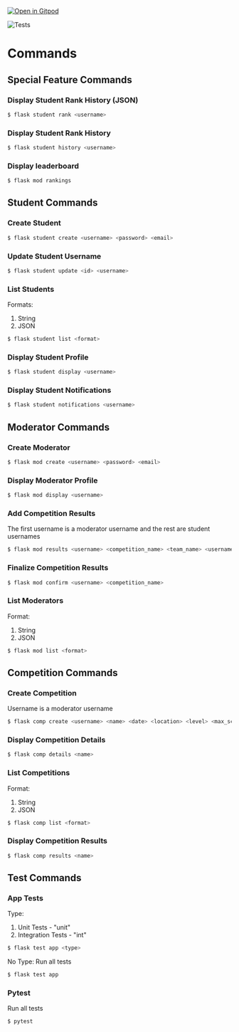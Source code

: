 [![Open in Gitpod](https://gitpod.io/button/open-in-gitpod.svg)](https://gitpod.io/#https://github.com/404BrainIsFound/CompetitionsPlatform)
<!-- <a href="https://render.com/deploy?repo=https://github.com/404BrainIsFound/CompetitionsPlatform">
  <img src="https://render.com/images/deploy-to-render-button.svg" alt="Deploy to Render">
</a> -->

![Tests](https://github.com/uwidcit/flaskmvc/actions/workflows/dev.yml/badge.svg)

<!-- # Flask MVC Template
A template for flask applications structured in the Model View Controller pattern [Demo](https://dcit-flaskmvc.herokuapp.com/). [Postman Collection](https://documenter.getpostman.com/view/583570/2s83zcTnEJ)


# Dependencies
* Python3/pip3
* Packages listed in requirements.txt

# Installing Dependencies
```bash
$ pip install -r requirements.txt
```

# Configuration Management


Configuration information such as the database url/port, credentials, API keys etc are to be supplied to the application. However, it is bad practice to stage production information in publicly visible repositories.
Instead, all config is provided by a config file or via [environment variables](https://linuxize.com/post/how-to-set-and-list-environment-variables-in-linux/).

## In Development

When running the project in a development environment (such as gitpod) the app is configured via default_config.py file in the App folder. By default, the config for development uses a sqlite database.

default_config.py
```python
SQLALCHEMY_DATABASE_URI = "sqlite:///temp-database.db"
SECRET_KEY = "secret key"
JWT_ACCESS_TOKEN_EXPIRES = 7
ENV = "DEVELOPMENT"
```

These values would be imported and added to the app in load_config() function in config.py

config.py
```python
# must be updated to inlude addtional secrets/ api keys & use a gitignored custom-config file instad
def load_config():
    config = {'ENV': os.environ.get('ENV', 'DEVELOPMENT')}
    delta = 7
    if config['ENV'] == "DEVELOPMENT":
        from .default_config import JWT_ACCESS_TOKEN_EXPIRES, SQLALCHEMY_DATABASE_URI, SECRET_KEY
        config['SQLALCHEMY_DATABASE_URI'] = SQLALCHEMY_DATABASE_URI
        config['SECRET_KEY'] = SECRET_KEY
        delta = JWT_ACCESS_TOKEN_EXPIRES
...
```

## In Production

When deploying your application to production/staging you must pass
in configuration information via environment tab of your render project's dashboard.

![perms](./images/fig1.png)

# Flask Commands

wsgi.py is a utility script for performing various tasks related to the project. You can use it to import and test any code in the project. 
You just need create a manager command function, for example:

```python
# inside wsgi.py

user_cli = AppGroup('user', help='User object commands')

@user_cli.cli.command("create-user")
@click.argument("username")
@click.argument("password")
def create_user_command(username, password):
    create_user(username, password)
    print(f'{username} created!')

app.cli.add_command(user_cli) # add the group to the cli

```

Then execute the command invoking with flask cli with command name and the relevant parameters

```bash
$ flask user create bob bobpass
```


# Running the Project

_For development run the serve command (what you execute):_
```bash
$ flask run
```

_For production using gunicorn (what heroku executes):_
```bash
$ gunicorn wsgi:app
```

# Deploying
You can deploy your version of this app to heroku by clicking on the "Deploy to heroku" link above.

# Initializing the Database
When connecting the project to a fresh empty database ensure the appropriate configuration is set then file then run the following command. This must also be executed once when running the app on heroku by opening the heroku console, executing bash and running the command in the dyno.

```bash
$ flask init
```

# Database Migrations
If changes to the models are made, the database must be'migrated' so that it can be synced with the new models.
Then execute following commands using manage.py. More info [here](https://flask-migrate.readthedocs.io/en/latest/)

```bash
$ flask db init
$ flask db migrate
$ flask db upgrade
$ flask db --help
```

# Testing

## Unit & Integration
Unit and Integration tests are created in the App/test. You can then create commands to run them. Look at the unit test command in wsgi.py for example

```python
@test.command("user", help="Run User tests")
@click.argument("type", default="all")
def user_tests_command(type):
    if type == "unit":
        sys.exit(pytest.main(["-k", "UserUnitTests"]))
    elif type == "int":
        sys.exit(pytest.main(["-k", "UserIntegrationTests"]))
    else:
        sys.exit(pytest.main(["-k", "User"]))
```

You can then execute all user tests as follows

```bash
$ flask test user
```

You can also supply "unit" or "int" at the end of the comand to execute only unit or integration tests.

You can run all application tests with the following command

```bash
$ pytest
```

## Test Coverage

You can generate a report on your test coverage via the following command

```bash
$ coverage report
```

You can also generate a detailed html report in a directory named htmlcov with the following comand

```bash
$ coverage html
```

# Troubleshooting

## Views 404ing

If your newly created views are returning 404 ensure that they are added to the list in main.py.

```python
from App.views import (
    user_views,
    index_views
)

# New views must be imported and added to this list
views = [
    user_views,
    index_views
]
```

## Cannot Update Workflow file

If you are running into errors in gitpod when updateding your github actions file, ensure your [github permissions](https://gitpod.io/integrations) in gitpod has workflow enabled ![perms](./images/gitperms.png)

## Database Issues

If you are adding models you may need to migrate the database with the commands given in the previous database migration section. Alternateively you can delete you database file. -->


# Commands

## Special Feature Commands

### Display Student Rank History (JSON)

```bash
$ flask student rank <username>
```

### Display Student Rank History

```bash
$ flask student history <username>
```

### Display leaderboard 

```bash
$ flask mod rankings
```

## Student Commands

### Create Student

```bash
$ flask student create <username> <password> <email>
```

### Update Student Username

```bash
$ flask student update <id> <username>
```

### List Students

Formats:
1. String
2. JSON

```bash
$ flask student list <format>
```

### Display Student Profile

```bash
$ flask student display <username>
```

### Display Student Notifications

```bash
$ flask student notifications <username>
```


## Moderator Commands

### Create Moderator

```bash
$ flask mod create <username> <password> <email>
```

### Display Moderator Profile

```bash
$ flask mod display <username>
```

### Add Competition Results

The first username is a moderator username and the rest are student usernames

```bash
$ flask mod results <username> <competition_name> <team_name> <username> <username> <username>
```

### Finalize Competition Results

```bash
$ flask mod confirm <username> <competition_name>
```

### List Moderators

Format:
1. String
2. JSON

```bash
$ flask mod list <format>
```

## Competition Commands

### Create Competition

Username is a moderator username

```bash
$ flask comp create <username> <name> <date> <location> <level> <max_score>
```

### Display Competition Details

```bash
$ flask comp details <name>
```

### List Competitions

Format:
1. String
2. JSON

```bash
$ flask comp list <format>
```

### Display Competition Results

```bash
$ flask comp results <name>
```

## Test Commands

### App Tests

Type:
1. Unit Tests - "unit"
2. Integration Tests - "int"

```bash
$ flask test app <type>
```

No Type: Run all tests

```bash
$ flask test app
```

### Pytest

Run all tests

```bash
$ pytest
```
